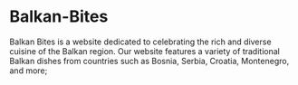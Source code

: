 # Balkan-Bites
Balkan Bites is a website dedicated to celebrating the rich and diverse cuisine of the Balkan region. Our website features a variety of traditional Balkan dishes from countries such as Bosnia, Serbia, Croatia, Montenegro, and more;
